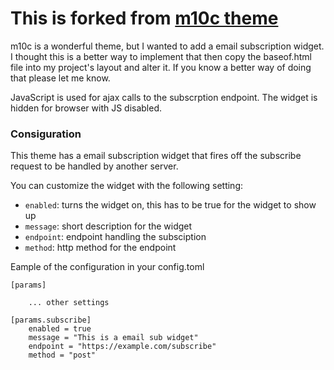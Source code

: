# This is forked from [m10c theme](https://github.com/vaga/hugo-theme-m10c)

m10c is a wonderful theme, but I wanted to add a email subscription widget. I thought this is a better way to implement that then copy the baseof.html file into my project's layout and alter it. If you know a better way of doing that please let me know. 

JavaScript is used for ajax calls to the subscrption endpoint. The widget is hidden for browser with JS disabled.

### Consiguration

This theme has a email subscription widget that fires off the subscribe request to be handled by another server.

You can customize the widget with the following setting:

- `enabled`: turns the widget on, this has to be true for the widget to show up
- `message`: short description for the widget
- `endpoint`: endpoint handling the subsciption
- `method`: http method for the endpoint
	
Eample of the configuration in your config.toml

```
[params]

	... other settings

[params.subscribe]
	enabled = true
	message = "This is a email sub widget"
	endpoint = "https://example.com/subscribe"
	method = "post"
	
```
